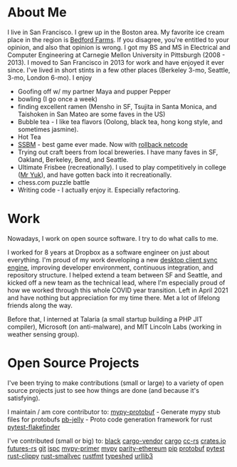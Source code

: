 # About Me

I live in San Francisco. I grew up in the Boston area. My
favorite ice cream place in the region is [Bedford Farms](https://www.bedfordfarmsicecream.com/).
If you disagree, you're entitled to your opinion, and also that opinion is wrong.
I got my BS and MS in Electrical and Computer Engineering at Carnegie Mellon University in
Pittsburgh (2008 - 2013). I moved to San Francisco in 2013 for work and have enjoyed it
ever since. I've lived in short stints in a few other places (Berkeley 3-mo, Seattle, 3-mo, London 6-mo).
I enjoy
- Goofing off w/ my partner Maya and pupper Pepper
- bowling (I go once a week)
- finding excellent ramen (Mensho in SF, Tsujita in Santa Monica, and Taishoken in San Mateo are some faves in the US)
- Bubble tea - I like tea flavors (Oolong, black tea, hong kong style, and sometimes jasmine).
- Hot Tea
- [SSBM](https://en.wikipedia.org/wiki/Super_Smash_Bros._Melee) - best game ever made. Now with [rollback netcode](https://slippi.gg/)
- Trying out craft beers from local breweries. I have many faves in SF, Oakland, Berkeley, Bend, and Seattle.
- Ultimate Frisbee (recreationally). I used to play competitively in college ([Mr Yuk](https://www.youtube.com/watch?v=2kZ4Xsb0oew)), and have gotten back into it recreationally.
- chess.com puzzle battle
- Writing code - I actually enjoy it. Especially refactoring.

# Work

Nowadays, I work on open source software. I try to do what calls to me.

I worked for 8 years at Dropbox as a software engineer on just about everything.
I'm proud of my work developing a new [desktop client sync engine](https://dropbox.tech/infrastructure/rewriting-the-heart-of-our-sync-engine),
improving developer environment, continuous integration, and repository structure. I helped extend a team between
SF and Seattle, and kicked off a new team as the technical lead, where I'm especially
proud of how we worked through this whole COVID year transition. Left in April 2021
and have nothing but appreciation for my time there. Met a lot of lifelong friends along the way.

Before that, I interned at Talaria (a small startup building a PHP JIT compiler), Microsoft (on anti-malware),
and MIT Lincoln Labs (working in weather sensing group).

# Open Source Projects

I've been trying to make contributions (small or large) to a variety of open source projects
just to see how things are done (and because it's satisfying).

I maintain / am core contributor to:
[mypy-protobuf](https://github.com/dropbox/mypy-protobuf) - Generate mypy stub files for protobufs
[pb-jelly](https://github.com/dropbox/pb-jelly) - Proto code generation framework for rust
[pytest-flakefinder](https://github.com/dropbox/pytest-flakefinder)

I've contributed (small or big) to:
[black](https://github.com/psf/black)
[cargo-vendor](https://github.com/alexcrichton/cargo-vendor)
[cargo](https://github.com/rust-lang/cargo)
[cc-rs](https://github.com/alexcrichton/cc-rs)
[crates.io](https://github.com/rust-lang/crates.io)
[futures-rs](https://github.com/rust-lang/futures-rs)
[git](https://git-scm.com/)
[ispc](https://github.com/ispc/ispc)
[mypy-primer](https://github.com/hauntsaninja/mypy_primer)
[mypy](https://github.com/python/mypy)
[parity-ethereum](https://github.com/openethereum/parity-ethereum)
[pip](https://github.com/pypa/pip)
[protobuf](https://github.com/protocolbuffers/protobuf)
[pytest](https://github.com/pytest-dev/pytest)
[rust-clippy](https://github.com/rust-lang/rust-clippy)
[rust-smallvec](https://github.com/servo/rust-smallvec)
[rustfmt](https://github.com/rust-lang/rustfmt)
[typeshed](https://github.com/python/typeshed)
[urllib3](https://github.com/urllib3/urllib3)
